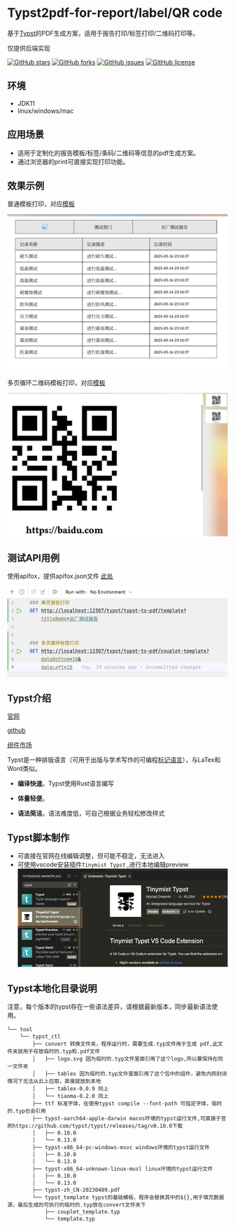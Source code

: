 # Typst2pdf-for-report/label/QR code
基于[Typst](https://typst.app/)的PDF生成方案，适用于报告打印/标签打印/二维码打印等。

仅提供后端实现

[![GitHub stars](https://img.shields.io/github/stars/Grant-Vranes/typst2pdf-report-label-QrCode)](https://github.com/Grant-Vranes/typst2pdf-report-label-QrCode/stargazers)
[![GitHub forks](https://img.shields.io/github/forks/Grant-Vranes/typst2pdf-report-label-QrCode)](https://github.com/Grant-Vranes/typst2pdf-report-label-QrCode/network)
[![GitHub issues](https://img.shields.io/github/issues/Grant-Vranes/typst2pdf-report-label-QrCode)](https://github.com/Grant-Vranes/typst2pdf-report-label-QrCode/issues)
[![GitHub license](https://img.shields.io/github/license/Grant-Vranes/typst2pdf-report-label-QrCode)](https://github.com/Grant-Vranes/typst2pdf-report-label-QrCode/blob/main/LICENSE)

## 环境

- JDK11
- linux/windows/mac



## 应用场景

- 适用于定制化的报告模板/标签/条码/二维码等信息的pdf生成方案。
- 通过浏览器的print可直接实现打印功能。



## 效果示例

普通模板打印，对应[模板](./tool/typst_ctl/typst_template/template.typ)

![image-20250316232024292](./README.assets/image-20250316232024292.png) 

多页循环二维码模板打印，对应[模板](./tool/typst_ctl/typst_template/couplet_template.typ)

<img src="./README.assets/image-20250316231956905.png" alt="image-20250316231956905" style="zoom:50%;" /> 





## 测试API用例

使用apifox，提供apifox.json文件 [此处](./http_script/test.http)

![image-20250316233123616](./README.assets/image-20250316233123616.png)  





## Typst介绍

[官网](https://typst.app/)

[github](https://github.com/typst/typst)

[组件市场](https://typst.app/universe)

Typst是一种排版语言（可用于出版与学术写作的可编程[标记语言](https://so.csdn.net/so/search?q=标记语言&spm=1001.2101.3001.7020)），与LaTex和Word类似。

- **编译快速**。Typst使用Rust语言编写

- **体量轻便**。

- **语法简洁**。语法难度低，可自己根据业务轻松修改样式

  

## Typst脚本制作

- 可直接在官网在线编辑调整，但可能不稳定，无法进入
- 可使用vscode安装插件`Tinymist Typst` ,进行本地编辑preview
  ![image-20250317183419468](./README.assets/image-20250317183419468.png) 







## Typst本地化目录说明

注意，每个版本的typst存在一些语法差异，请根据最新版本，同步最新语法使用。

```
└── tool
    └── typst_ctl
        ├── convert 转换文件夹，程序运行时，需要生成.typ文件用于生成 pdf,此文件夹就用于存放临时的.typ和.pdf文件
        │   ├── logo.svg 因为临时的.typ文件里面引用了这个logo,所以要保持在同一文件夹
        │   ├── tablex 因为临时的.typ文件里面引用了这个包中的组件，避免内网封闭情况下无法从云上拉取，直接就放到本地
        │   ├── tablex-0.0.9 同上
        │   └── tiaoma-0.2.0 同上
        ├── ttf 标准字体，在使用typst compile --font-path 可指定字体，临时的.typ也会引用
        ├── typst-aarch64-apple-darwin macos环境的typst运行文件,可直接于官网https://github.com/typst/typst/releases/tag/v0.10.0下载
        │   ├── 0.10.0
        │   └── 0.13.0
        ├── typst-x86_64-pc-windows-msvc windows环境的typst运行文件
        │   ├── 0.10.0
        │   └── 0.13.0
        ├── typst-x86_64-unknown-linux-musl linux环境的typst运行文件
        │   ├── 0.10.0
        │   └── 0.13.0
        ├── typst-zh_CN-20230409.pdf
        └── typst_template typst的基础模板，程序会替换其中的${},用于填充数据源，最后生成的可执行的临时的.typ放在convert文件夹下
            ├── couplet_template.typ
            └── template.typ
```

